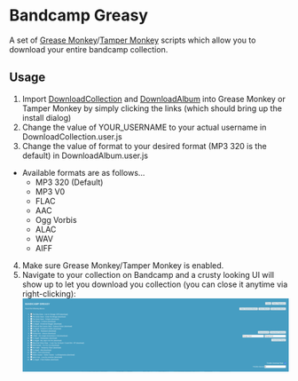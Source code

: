 # Bandcamp Greasy
A set of [Grease Monkey](https://addons.mozilla.org/en-US/firefox/addon/greasemonkey/)/[Tamper Monkey](https://chrome.google.com/webstore/detail/tampermonkey/dhdgffkkebhmkfjojejmpbldmpobfkfo) scripts which allow you to download your entire bandcamp collection.

## Usage
1. Import [DownloadCollection](https://github.com/Bearpublishing/Bandcamp-Greasy/raw/master/DownloadCollection.user.js) and [DownloadAlbum](https://github.com/Bearpublishing/Bandcamp-Greasy/raw/master/DownloadAlbum.user.js) into Grease Monkey or Tamper Monkey by simply clicking the links (which should bring up the install dialog)
2. Change the value of YOUR_USERNAME to your actual username in DownloadCollection.user.js
3. Change the value of format to your desired format (MP3 320 is the default) in DownloadAlbum.user.js
  - Available formats are as follows...
    - MP3 320 (Default)
    - MP3 V0
    - FLAC
    - AAC
    - Ogg Vorbis
    - ALAC
    - WAV
    - AIFF
4. Make sure Grease Monkey/Tamper Monkey is enabled.
5. Navigate to your collection on Bandcamp and a crusty looking UI will show up to let you download you collection (you can close it anytime via right-clicking):
![UI](ui.png)
